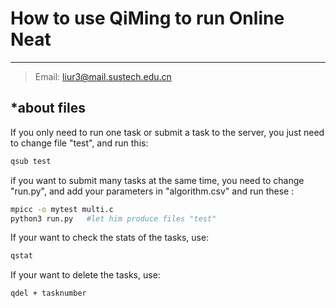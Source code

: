 
# How to use QiMing to run Online Neat
-------------

> Email: [liur3@mail.sustech.edu.cn](liur3@mail.sustech.edu.cn) 
 
<!---->
## *about files

If you only need to run one task or submit a task to the server, you just need to change file "test", and run this:
```sh
qsub test
```

if you want to submit many tasks at the same time, you need to change "run.py", and add your parameters in "algorithm.csv" and run these :
```sh
mpicc -o mytest multi.c
python3 run.py   #let him produce files "test" 
```

If your want to check the stats of the tasks, use:
```sh
qstat
```

If your want to delete the tasks, use:
```sh
qdel + tasknumber
```
